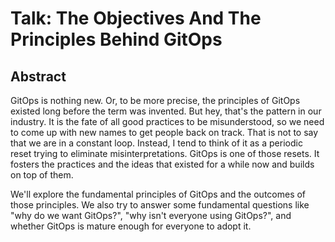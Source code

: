 # Talk: The Objectives And The Principles Behind GitOps

## Abstract

GitOps is nothing new. Or, to be more precise, the principles of GitOps existed long before the term was invented. But hey, that's the pattern in our industry. It is the fate of all good practices to be misunderstood, so we need to come up with new names to get people back on track. That is not to say that we are in a constant loop. Instead, I tend to think of it as a periodic reset trying to eliminate misinterpretations. GitOps is one of those resets. It fosters the practices and the ideas that existed for a while now and builds on top of them.

We'll explore the fundamental principles of GitOps and the outcomes of those principles. We also try to answer some fundamental questions like "why do we want GitOps?", "why isn't everyone using GitOps?", and whether GitOps is mature enough for everyone to adopt it.
